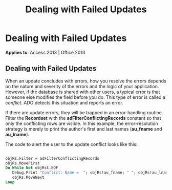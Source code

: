 ﻿---
title: Dealing with Failed Updates
TOCTitle: Dealing with Failed Updates
ms:assetid: f6f4914d-59b3-f3f2-b986-218e07ce5a1d
ms:mtpsurl: https://msdn.microsoft.com/library/JJ250258(v=office.15)
ms:contentKeyID: 48548752
ms.date: 09/18/2015
mtps_version: v=office.15
---

# Dealing with Failed Updates


**Applies to**: Access 2013 | Office 2013

## Dealing with Failed Updates

When an update concludes with errors, how you resolve the errors depends on the nature and severity of the errors and the logic of your application. However, if the database is shared with other users, a typical error is that someone else modifies the field before you do. This type of error is called a *conflict.* ADO detects this situation and reports an error.

If there are update errors, they will be trapped in an error-handling routine. Filter the **Recordset** with the **adFilterConflictingRecords** constant so that only the conflicting rows are visible. In this example, the error-resolution strategy is merely to print the author's first and last names (**au\_fname** and **au\_lname**).

The code to alert the user to the update conflict looks like this:

```vb 
 
objRs.Filter = adFilterConflictingRecords 
objRs.MoveFirst 
Do While Not objRst.EOF 
   Debug.Print "Conflict: Name =  "; objRs!au_fname; " "; objRs!au_lname 
   objRs.MoveNext 
Loop 
```

